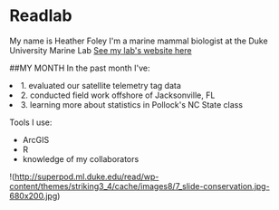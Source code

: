 # Readlab


My name is Heather Foley
I'm a marine mammal biologist at the Duke University Marine Lab
[See my lab's website here](http://superpod.ml.duke.edu/read/)


##MY MONTH
In the past month I've:
<li>1. evaluated our satellite telemetry tag data</li>
<li>2. conducted field work offshore of Jacksonville, FL</li>
<li>3. learning more about statistics in Pollock's NC State class</li>

Tools I use:
- ArcGIS
- R
- knowledge of my collaborators

!(http://superpod.ml.duke.edu/read/wp-content/themes/striking3_4/cache/images8/7_slide-conservation.jpg-680x200.jpg)




